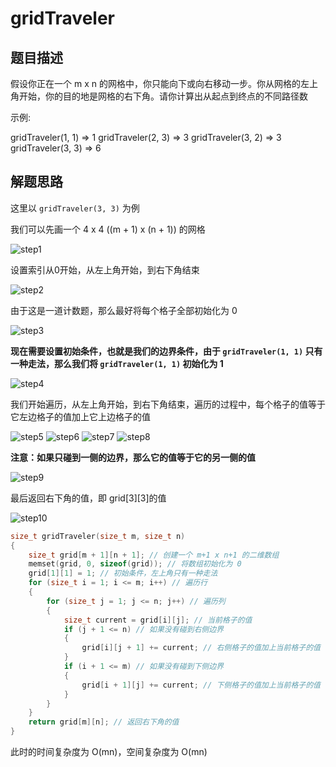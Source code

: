 # gridTraveler

## 题目描述

假设你正在一个 m x n 的网格中，你只能向下或向右移动一步。你从网格的左上角开始，你的目的地是网格的右下角。请你计算出从起点到终点的不同路径数

示例:

gridTraveler(1, 1) => 1
gridTraveler(2, 3) => 3
gridTraveler(3, 2) => 3
gridTraveler(3, 3) => 6

## 解题思路

这里以 `gridTraveler(3, 3)` 为例

我们可以先画一个 4 x 4 ((m + 1) x (n + 1)) 的网格

![step1](imgs/step1.png)

设置索引从0开始，从左上角开始，到右下角结束

![step2](imgs/step2.png)

由于这是一道计数题，那么最好将每个格子全部初始化为 0

![step3](imgs/step3.png)

**现在需要设置初始条件，也就是我们的边界条件，由于 `gridTraveler(1, 1)` 只有一种走法，那么我们将 `gridTraveler(1, 1)` 初始化为 1**

![step4](imgs/step4.png)

我们开始遍历，从左上角开始，到右下角结束，遍历的过程中，每个格子的值等于它左边格子的值加上它上边格子的值

![step5](imgs/step5.png)
![step6](imgs/step6.png)
![step7](imgs/step7.png)
![step8](imgs/step8.png)

**注意：如果只碰到一侧的边界，那么它的值等于它的另一侧的值**

![step9](imgs/step9.png)

最后返回右下角的值，即 grid[3][3]的值

![step10](imgs/step10.png)

```c
size_t gridTraveler(size_t m, size_t n)
{
    size_t grid[m + 1][n + 1]; // 创建一个 m+1 x n+1 的二维数组
    memset(grid, 0, sizeof(grid)); // 将数组初始化为 0
    grid[1][1] = 1; // 初始条件，左上角只有一种走法
    for (size_t i = 1; i <= m; i++) // 遍历行
    {
        for (size_t j = 1; j <= n; j++) // 遍历列
        {
            size_t current = grid[i][j]; // 当前格子的值
            if (j + 1 <= n) // 如果没有碰到右侧边界
            {
                grid[i][j + 1] += current; // 右侧格子的值加上当前格子的值
            }
            if (i + 1 <= m) // 如果没有碰到下侧边界
            {
                grid[i + 1][j] += current; // 下侧格子的值加上当前格子的值
            }
        }
    }
    return grid[m][n]; // 返回右下角的值
}
```

此时的时间复杂度为 O(mn)，空间复杂度为 O(mn)